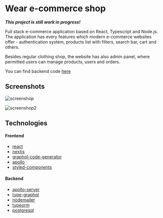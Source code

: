 # Wear e-commerce shop

_**This project is still work in progress!**_

Full stack e-commerce application based on React, Typescript and Node.js. The application has every features which modern e-commerce websites offer - authentication system, products list with filters, search bar, cart and others.

Besides regular clothing shop, the website has also admin panel, where permitted users can manage products, users and orders.

You can find backend code [here](https://github.com/drillprop/wear-server)

## Screenshots

![screenshop](https://user-images.githubusercontent.com/51168865/82324039-40a92000-99d9-11ea-824c-90a870a407e9.png)

![screenshop2](https://user-images.githubusercontent.com/51168865/82324035-3edf5c80-99d9-11ea-9786-5abdcc158617.png)

## Technologies

#### Frontend

- [react](https://reactjs.org/)
- [nextjs](https://nextjs.org/)
- [graphql-code-generator](https://graphql-code-generator.com/)
- [apollo](https://www.apollographql.com/)
- [styled-components](https://www.styled-components.com/)

#### Backend

- [apollo-server](https://www.apollographql.com/)
- [type-graphql](https://typegraphql.com/)
- [nodemailer](https://nodemailer.com/)
- [typeorm](https://typeorm.io/)
- [postgresql](https://www.postgresql.org/)
